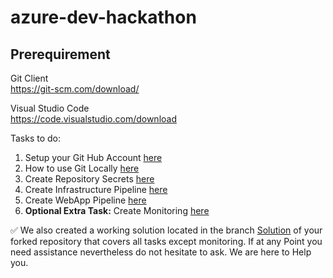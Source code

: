 # azure-dev-hackathon

## Prerequirement

Git Client
<br> https://git-scm.com/download/

Visual Studio Code
<br> https://code.visualstudio.com/download

Tasks to do:

1. Setup your Git Hub Account [here](/01_SetupGitHub.md)<br>
2. How to use Git Locally [here](/01.5_SetupGit.md)
3. Create Repository Secrets [here](/02_SetupGitHubActionSecrets.md)
4. Create Infrastructure Pipeline [here](/03_SetupInfrastructure.md)
5. Create WebApp Pipeline [here](/04_SetupWebsite.md)
6. **Optional Extra Task:** Create Monitoring [here](/05_Monitoring.md)

:white_check_mark: We also created a working solution located in the branch [Solution](https://github.com/DevOps-Gilde/webapp/tree/solution) of your forked repository that covers all tasks except monitoring. 
If at any Point you need assistance nevertheless do not hesitate to ask. We are here to Help you.
